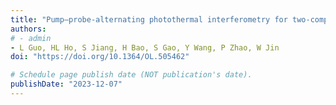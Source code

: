 ```yaml
---
title: "Pump–probe-alternating photothermal interferometry for two-component gas sensing"
authors:
# - admin
- L Guo, HL Ho, S Jiang, H Bao, S Gao, Y Wang, P Zhao, W Jin
doi: "https://doi.org/10.1364/OL.505462"

# Schedule page publish date (NOT publication's date).
publishDate: "2023-12-07"
---
```

